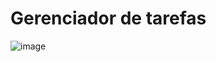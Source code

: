 # Gerenciador de tarefas

![image](https://github.com/Eduardathais/ToDoList/assets/104021486/670ccc10-8310-4c37-be93-52d69eaf2cc8)



